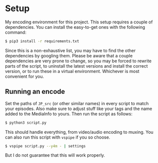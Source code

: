 # Setup

My encoding environment for this project.
This setup requires a couple of dependencies.
You can install the easy-to-get ones with the following command:

```bash
$ pip3 install -r requirements.txt
```

Since this is a non-exhaustive list,
you may have to find the other dependencies by googling them.
Please be aware that a couple dependencies are very prone to change,
so you may be forced to rewrite parts of the script,
to uninstall the latest versions and install the correct version,
or to run these in a virtual environment.
Whichever is most convenient for you.

## Running an encode

Set the paths of `JP_src` (or other similar names) in every script to match your episodes.
Also make sure to adjust stuff like your tags and the name added to the MediaInfo to yours.
Then run the script as follows:

```bash
$ python3 script.py
```

This should handle everything,
from video/audio encoding to muxing.
You can also run this script with `vspipe` if you so choose.

```bash
$ vspipe script.py --y4m - | settings
```

But I do not guarantee that this will work properly.
